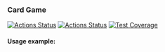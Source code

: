 ### Card Game
[![Actions Status](https://github.com/warpedrhubarb/card-game/workflows/CI%20tests/badge.svg)](https://github.com/warpedrhubarb/card-game/actions) [![Actions Status](https://github.com/warpedrhubarb/card-game/workflows/Linter/badge.svg)](https://github.com/warpedrhubarb/card-game/actions) [![Test Coverage](https://api.codeclimate.com/v1/badges/53c77765bd3a4599b745/test_coverage)](https://codeclimate.com/github/warpedrhubarb/card-game/test_coverage)

#### Usage example:
